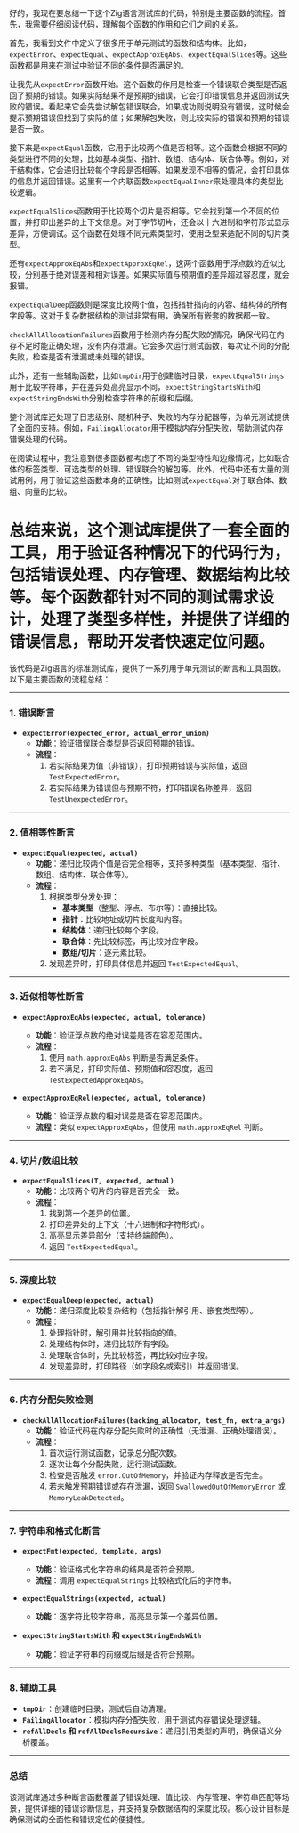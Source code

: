 好的，我现在要总结一下这个Zig语言测试库的代码，特别是主要函数的流程。首先，我需要仔细阅读代码，理解每个函数的作用和它们之间的关系。

首先，我看到文件中定义了很多用于单元测试的函数和结构体。比如，`expectError`、`expectEqual`、`expectApproxEqAbs`、`expectEqualSlices`等。这些函数都是用来在测试中验证不同的条件是否满足的。

让我先从`expectError`函数开始。这个函数的作用是检查一个错误联合类型是否返回了预期的错误。如果实际结果不是预期的错误，它会打印错误信息并返回测试失败的错误。看起来它会先尝试解包错误联合，如果成功则说明没有错误，这时候会提示预期错误但找到了实际的值；如果解包失败，则比较实际的错误和预期的错误是否一致。

接下来是`expectEqual`函数，它用于比较两个值是否相等。这个函数会根据不同的类型进行不同的处理，比如基本类型、指针、数组、结构体、联合体等。例如，对于结构体，它会递归比较每个字段是否相等。如果发现不相等的情况，会打印具体的信息并返回错误。这里有一个内联函数`expectEqualInner`来处理具体的类型比较逻辑。

`expectEqualSlices`函数用于比较两个切片是否相等。它会找到第一个不同的位置，并打印出差异的上下文信息。对于字节切片，还会以十六进制和字符形式显示差异，方便调试。这个函数在处理不同元素类型时，使用泛型来适配不同的切片类型。

还有`expectApproxEqAbs`和`expectApproxEqRel`，这两个函数用于浮点数的近似比较，分别基于绝对误差和相对误差。如果实际值与预期值的差异超过容忍度，就会报错。

`expectEqualDeep`函数则是深度比较两个值，包括指针指向的内容、结构体的所有字段等。这对于复杂数据结构的测试非常有用，确保所有嵌套的数据都一致。

`checkAllAllocationFailures`函数用于检测内存分配失败的情况，确保代码在内存不足时能正确处理，没有内存泄漏。它会多次运行测试函数，每次让不同的分配失败，检查是否有泄漏或未处理的错误。

此外，还有一些辅助函数，比如`tmpDir`用于创建临时目录，`expectEqualStrings`用于比较字符串，并在差异处高亮显示不同，`expectStringStartsWith`和`expectStringEndsWith`分别检查字符串的前缀和后缀。

整个测试库还处理了日志级别、随机种子、失败的内存分配器等，为单元测试提供了全面的支持。例如，`FailingAllocator`用于模拟内存分配失败，帮助测试内存错误处理的代码。

在阅读过程中，我注意到很多函数都考虑了不同的类型特性和边缘情况，比如联合体的标签类型、可选类型的处理、错误联合的解包等。此外，代码中还有大量的测试用例，用于验证这些函数本身的正确性，比如测试`expectEqual`对于联合体、数组、向量的比较。

总结来说，这个测试库提供了一套全面的工具，用于验证各种情况下的代码行为，包括错误处理、内存管理、数据结构比较等。每个函数都针对不同的测试需求设计，处理了类型多样性，并提供了详细的错误信息，帮助开发者快速定位问题。
================================================
该代码是Zig语言的标准测试库，提供了一系列用于单元测试的断言和工具函数。以下是主要函数的流程总结：

---

### 1. **错误断言**  
- **`expectError(expected_error, actual_error_union)`**  
  - **功能**：验证错误联合类型是否返回预期的错误。  
  - **流程**：  
    1. 若实际结果为值（非错误），打印预期错误与实际值，返回 `TestExpectedError`。  
    2. 若实际结果为错误但与预期不符，打印错误名称差异，返回 `TestUnexpectedError`。

---

### 2. **值相等性断言**  
- **`expectEqual(expected, actual)`**  
  - **功能**：递归比较两个值是否完全相等，支持多种类型（基本类型、指针、数组、结构体、联合体等）。  
  - **流程**：  
    1. 根据类型分发处理：  
       - **基本类型**（整型、浮点、布尔等）：直接比较。  
       - **指针**：比较地址或切片长度和内容。  
       - **结构体**：递归比较每个字段。  
       - **联合体**：先比较标签，再比较对应字段。  
       - **数组/切片**：逐元素比较。  
    2. 发现差异时，打印具体信息并返回 `TestExpectedEqual`。

---

### 3. **近似相等性断言**  
- **`expectApproxEqAbs(expected, actual, tolerance)`**  
  - **功能**：验证浮点数的绝对误差是否在容忍范围内。  
  - **流程**：  
    1. 使用 `math.approxEqAbs` 判断是否满足条件。  
    2. 若不满足，打印实际值、预期值和容忍度，返回 `TestExpectedApproxEqAbs`。  

- **`expectApproxEqRel(expected, actual, tolerance)`**  
  - **功能**：验证浮点数的相对误差是否在容忍范围内。  
  - **流程**：类似 `expectApproxEqAbs`，但使用 `math.approxEqRel` 判断。

---

### 4. **切片/数组比较**  
- **`expectEqualSlices(T, expected, actual)`**  
  - **功能**：比较两个切片的内容是否完全一致。  
  - **流程**：  
    1. 找到第一个差异的位置。  
    2. 打印差异处的上下文（十六进制和字符形式）。  
    3. 高亮显示差异部分（支持终端颜色）。  
    4. 返回 `TestExpectedEqual`。

---

### 5. **深度比较**  
- **`expectEqualDeep(expected, actual)`**  
  - **功能**：递归深度比较复杂结构（包括指针解引用、嵌套类型等）。  
  - **流程**：  
    1. 处理指针时，解引用并比较指向的值。  
    2. 处理结构体时，递归比较所有字段。  
    3. 处理联合体时，先比较标签，再比较对应字段。  
    4. 发现差异时，打印路径（如字段名或索引）并返回错误。

---

### 6. **内存分配失败检测**  
- **`checkAllAllocationFailures(backing_allocator, test_fn, extra_args)`**  
  - **功能**：验证代码在内存分配失败时的正确性（无泄漏、正确处理错误）。  
  - **流程**：  
    1. 首次运行测试函数，记录总分配次数。  
    2. 逐次让每个分配失败，运行测试函数。  
    3. 检查是否触发 `error.OutOfMemory`，并验证内存释放是否完全。  
    4. 若未触发预期错误或存在泄漏，返回 `SwallowedOutOfMemoryError` 或 `MemoryLeakDetected`。

---

### 7. **字符串和格式化断言**  
- **`expectFmt(expected, template, args)`**  
  - **功能**：验证格式化字符串的结果是否符合预期。  
  - **流程**：调用 `expectEqualStrings` 比较格式化后的字符串。  

- **`expectEqualStrings(expected, actual)`**  
  - **功能**：逐字符比较字符串，高亮显示第一个差异位置。  

- **`expectStringStartsWith` 和 `expectStringEndsWith`**  
  - **功能**：验证字符串的前缀或后缀是否符合预期。

---

### 8. **辅助工具**  
- **`tmpDir`**：创建临时目录，测试后自动清理。  
- **`FailingAllocator`**：模拟内存分配失败，用于测试内存错误处理逻辑。  
- **`refAllDecls` 和 `refAllDeclsRecursive`**：递归引用类型的声明，确保语义分析覆盖。

---

### 总结  
该测试库通过多种断言函数覆盖了错误处理、值比较、内存管理、字符串匹配等场景，提供详细的错误诊断信息，并支持复杂数据结构的深度比较。核心设计目标是确保测试的全面性和错误定位的便捷性。